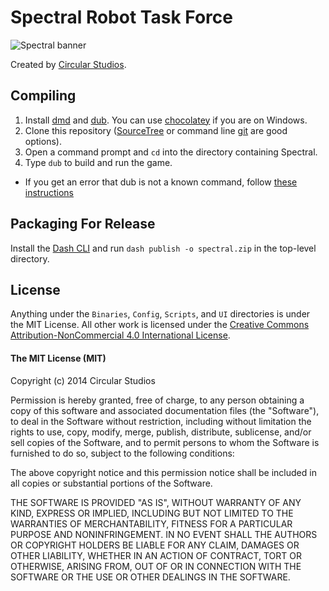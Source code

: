 # Spectral Robot Task Force

![Spectral banner](https://cloud.githubusercontent.com/assets/512416/2869601/e68b30ca-d27b-11e3-8834-66cd12440707.png)

Created by [Circular Studios](http://circularstudios.com/).

## Compiling

1. Install [dmd](http://dlang.org/download.html) and [dub](http://code.dlang.org/download). You can use [chocolatey](https://chocolatey.org/) if you are on Windows.
2. Clone this repository ([SourceTree](http://sourcetreeapp.com/) or command line [git](http://git-scm.com/) are good options).
3. Open a command prompt and `cd` into the directory containing Spectral.
4. Type `dub` to build and run the game.
  * If you get an error that dub is not a known command, follow [these instructions](https://github.com/Circular-Studios/Dash/wiki/Setting-Up-Your-Environment#setting-up-environment-variables--not-rit-igm-labs-)

## Packaging For Release

Install the [Dash CLI](https://github.com/Circular-Studios/Dash-CLI) and run `dash publish -o spectral.zip` in the top-level directory.

## License

Anything under the `Binaries`, `Config`, `Scripts`, and `UI` directories is under the MIT License. All other work is licensed under the [Creative Commons Attribution-NonCommercial 4.0 International License](http://creativecommons.org/licenses/by-nc/4.0/).

#### The MIT License (MIT)

Copyright (c) 2014 Circular Studios

Permission is hereby granted, free of charge, to any person obtaining a copy of this software and associated documentation files (the "Software"), to deal in the Software without restriction, including without limitation the rights to use, copy, modify, merge, publish, distribute, sublicense, and/or sell copies of the Software, and to permit persons to whom the Software is furnished to do so, subject to the following conditions:

The above copyright notice and this permission notice shall be included in all copies or substantial portions of the Software.

THE SOFTWARE IS PROVIDED "AS IS", WITHOUT WARRANTY OF ANY KIND, EXPRESS OR IMPLIED, INCLUDING BUT NOT LIMITED TO THE WARRANTIES OF MERCHANTABILITY, FITNESS FOR A PARTICULAR PURPOSE AND NONINFRINGEMENT. IN NO EVENT SHALL THE AUTHORS OR COPYRIGHT HOLDERS BE LIABLE FOR ANY CLAIM, DAMAGES OR OTHER LIABILITY, WHETHER IN AN ACTION OF CONTRACT, TORT OR OTHERWISE, ARISING FROM, OUT OF OR IN CONNECTION WITH THE SOFTWARE OR THE USE OR OTHER DEALINGS IN THE SOFTWARE.
